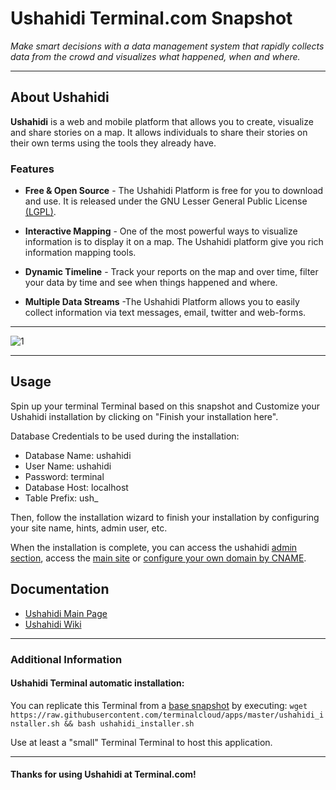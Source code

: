 # **Ushahidi** Terminal.com Snapshot
*Make smart decisions with a data management system that rapidly collects data from the crowd and visualizes what happened, when and where.*

---

## About Ushahidi
**Ushahidi** is a web and mobile platform that allows you to create, visualize and share stories on a map. It allows individuals to share their stories on their own terms using the tools they already have.


### Features
- **Free & Open Source** - The Ushahidi Platform is free for you to download and use. It is released under the GNU Lesser General Public License [(LGPL)](http://creativecommons.org/licenses/LGPL/2.1/).

- **Interactive Mapping** - One of the most powerful ways to visualize information is to display it on a map. The Ushahidi platform give you rich information mapping tools.

- **Dynamic Timeline** - Track your reports on the map and over time, filter your data by time and see when things happened and where.

- **Multiple Data Streams** -The Ushahidi Platform allows you to easily collect information via text messages, email, twitter and web-forms.


---

![1](http://newswatch.nationalgeographic.com/files/2012/06/UHP2-921x700.png)

---

## Usage
Spin up your terminal Terminal based on this snapshot and Customize your Ushahidi installation by clicking on "Finish your installation here".

Database Credentials to be used during the installation:

- Database Name: ushahidi
- User Name: ushahidi
- Password: terminal
- Database Host: localhost
- Table Prefix: ush_

Then, follow the installation wizard to finish your installation by configuring your site name, hints, admin user, etc.

When the installation is complete, you can access the ushahidi [admin section](http://terminalservername-80.terminal.com/admin), access the [main site](http://terminalservername-80.terminal.com) or [configure your own domain by CNAME](https://www.terminal.com/faq#cname).


## Documentation
- [Ushahidi Main Page](http://www.ushahidi.com/)
- [Ushahidi Wiki](https://wiki.ushahidi.com)


---

### Additional Information
#### Ushahidi Terminal automatic installation:
You can replicate this Terminal from a [base snapshot](https://www.terminal.com/tiny/FzpHiTXG1K) by executing:
`wget https://raw.githubusercontent.com/terminalcloud/apps/master/ushahidi_installer.sh && bash ushahidi_installer.sh`

Use at least a "small" Terminal Terminal to host this application.

---

#### Thanks for using Ushahidi at Terminal.com!
